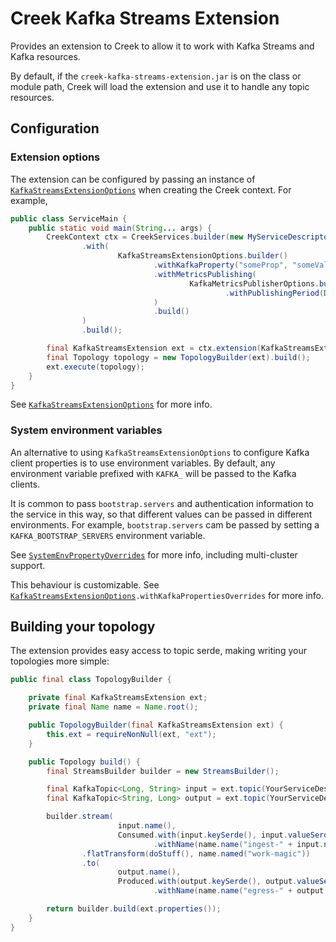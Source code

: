 # Creek Kafka Streams Extension

Provides an extension to Creek to allow it to work with Kafka Streams and Kafka resources.

By default, if the `creek-kafka-streams-extension.jar` is on the class or module path, Creek will load the
extension and use it to handle any topic resources.

## Configuration

### Extension options

The extension can be configured by passing an instance of [`KafkaStreamsExtensionOptions`][1] when creating
the Creek context. For example,

```java
public class ServiceMain {
    public static void main(String... args) {
        CreekContext ctx = CreekServices.builder(new MyServiceDescriptor())
                .with(
                        KafkaStreamsExtensionOptions.builder()
                                .withKafkaProperty("someProp", "someValue")
                                .withMetricsPublishing(
                                        KafkaMetricsPublisherOptions.builder()
                                                .withPublishingPeriod(Duration.ofMinutes(5))
                                )
                                .build()
                )
                .build();

        final KafkaStreamsExtension ext = ctx.extension(KafkaStreamsExtension.class);
        final Topology topology = new TopologyBuilder(ext).build();
        ext.execute(topology);
    }
}
```

See [`KafkaStreamsExtensionOptions`][1] for more info.

### System environment variables

An alternative to using `KafkaStreamsExtensionOptions` to configure Kafka client properties is to use environment 
variables. By default, any environment variable prefixed with `KAFKA_` will be passed to the Kafka clients.

It is common to pass `bootstrap.servers` and authentication information to the service in this way, so that different
values can be passed in different environments. For example, `bootstrap.servers` cam be passed by setting a
`KAFKA_BOOTSTRAP_SERVERS` environment variable.

See [`SystemEnvPropertyOverrides`][2] for more info, including multi-cluster support.

This behaviour is customizable. See [`KafkaStreamsExtensionOptions`][1]`.withKafkaPropertiesOverrides` for more info.

## Building your topology

The extension provides easy access to topic serde, making writing your topologies more simple:

```java
public final class TopologyBuilder {

    private final KafkaStreamsExtension ext;
    private final Name name = Name.root();

    public TopologyBuilder(final KafkaStreamsExtension ext) {
        this.ext = requireNonNull(ext, "ext");
    }

    public Topology build() {
        final StreamsBuilder builder = new StreamsBuilder();

        final KafkaTopic<Long, String> input = ext.topic(YourServiceDescriptor.InputTopic);
        final KafkaTopic<String, Long> output = ext.topic(YourServiceDescriptor.OutputTopic);

        builder.stream(
                        input.name(),
                        Consumed.with(input.keySerde(), input.valueSerde())
                                .withName(name.name("ingest-" + input.name())))
                .flatTransform(doStuff(), name.named("work-magic"))
                .to(
                        output.name(),
                        Produced.with(output.keySerde(), output.valueSerde())
                                .withName(name.name("egress-" + output.name())));

        return builder.build(ext.properties());
    }
}
```

[1]: src/main/java/org/creekservice/api/kafka/streams/extension/KafkaStreamsExtensionOptions.java
[2]: ../common/src/main/java/org/creekservice/api/kafka/common/config/SystemEnvPropertyOverrides.java